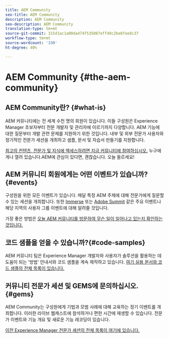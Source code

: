 ```yaml
---
title: AEM Community
seo-title: AEM Community
description: AEM Community
seo-description: AEM Community
translation-type: tm+mt
source-git-commit: 315d1ac1a00da474f535087eff49c2be8fee8c37
workflow-type: tm+mt
source-wordcount: '330'
ht-degree: 40%

---
```



# AEM Community {#the-aem-community}

## AEM Community란? {#what-is}

AEM 커뮤니티에는 전 세계 수천 명의 회원이 있습니다. 이들 구성원은 Experience Manager 초보자부터 전문 개발자 및 관리자에 이르기까지 다양합니다.  AEM 기능에 대한 질문부터 개발 관련 문제를 지원하기 위한 것입니다. 내부 및 외부 전문가 사용자와 정기적인 전문가 세션을 개최하고 샘플, 문서 및 자습서 만들기를 지원합니다.

[최고의 컨텐츠, 전문가 및 지식에 액세스하려면 지금 커뮤니티에 참여하십시오.](https://forums.adobe.com/community/experience-cloud/marketing-cloud/experience-manager) 누구에게나 열려 있습니다.AEM에 관심이 있다면, 괜찮습니다. 오늘 들르세요!

## AEM 커뮤니티 회원에게는 어떤 이벤트가 있습니까?{#events}

구성원을 위한 모든 이벤트가 있습니다. 매달 특정 AEM 주제에 대해 전문가에게 질문할 수 있는 세션을 개최합니다. 또한 [Immerse](http://help-forums.adobe.com/content/adobeforums/en/experience-manager-forum/adobe-experience-manager.topic.html/forum__fb7p-the_immerseagendai.html) 또는 [Adobe Summit](http://summit.adobe.com/na/?promoid=6JMR7JQY&amp;mv=other) 같은 주요 이벤트나 해당 지역의 사용자 그룹 이벤트에 대해 알려줄 것입니다.

가장 좋은 방법은 [오늘 AEM 커뮤니티를 방문하여 무슨 일이 일어나고 있는지 확인하는 것입니다.](http://help-forums.adobe.com/content/adobeforums/kr/experience-manager-forum/adobe-experience-manager.html)

## 코드 샘플을 얻을 수 있습니까?{#code-samples}

AEM 커뮤니티 팀은 Experience Manager 개발자와 사용자가 솔루션을 활용하는 데 도움이 되는 &#39;방법&#39; 안내서와 코드 샘플을 계속 제작하고 있습니다. [여기 실용 문서와 코드 샘플의 전체 목록이 있습니다.](https://helpx.adobe.com/kr/experience-manager/topics/how-to.html)

## 커뮤니티 전문가 세션 및 GEMS에 문의하십시오. {#gems}

AEM Community는 구성원에게 기법과 모범 사례에 대해 교육하는 정기 이벤트를 개최합니다. 이러한 라이브 웹캐스트에 참석하거나 편한 시간에 재생할 수 있습니다. 전문가 이벤트와 기능 개요 및 새로운 기능 레코딩이 있습니다.

[이전 Experience Manager 전문가 세션의 전체 목록이 여기에 있습니다.](https://helpx.adobe.com/experience-manager/kt/eseminars/ask-the-expert/atace-index.html)
